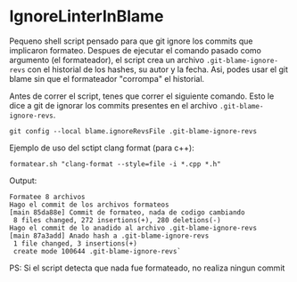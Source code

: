 # IgnoreLinterInBlame

Pequeno shell script pensado para que git ignore los commits que implicaron formateo.
Despues de ejecutar el comando pasado como argumento (el formateador), el script crea un archivo `.git-blame-ignore-revs` con
el historial de los hashes, su autor y la fecha.
Asi, podes usar el git blame sin que el formateador "corrompa" el historial.

Antes de correr el script, tenes que correr el siguiente comando. Esto le dice a git de ignorar los commits presentes en el archivo `.git-blame-ignore-revs`.
```console
git config --local blame.ignoreRevsFile .git-blame-ignore-revs
```


Ejemplo de uso del sctipt clang format (para c++):
```console
formatear.sh "clang-format --style=file -i *.cpp *.h"
```

Output:
```
Formatee 8 archivos
Hago el commit de los archivos formateos
[main 85da88e] Commit de formateo, nada de codigo cambiando
 8 files changed, 272 insertions(+), 280 deletions(-)
Hago el commit de lo anadido al archivo .git-blame-ignore-revs
[main 87a3add] Anado hash a .git-blame-ignore-revs
 1 file changed, 3 insertions(+)
 create mode 100644 .git-blame-ignore-revs`
```

PS: Si el script detecta que nada fue formateado, no realiza ningun commit
